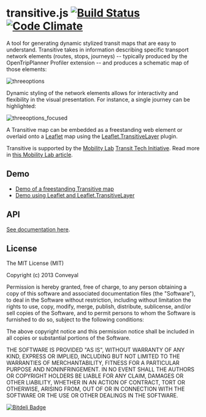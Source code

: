 # transitive.js [![Build Status](https://travis-ci.org/conveyal/transitive.js.png)](https://travis-ci.org/conveyal/transitive.js) [![Code Climate](https://codeclimate.com/github/conveyal/transitive.js.png)](https://codeclimate.com/github/conveyal/transitive.js)

A tool for generating dynamic stylized transit maps that are easy to understand. Transitive takes in information describing specific transport network elements (routes, stops, journeys) -- typically produced by the OpenTripPlanner Profiler extension -- and produces a schematic map of those elements:

![threeoptions](http://conveyal.com/img/transitive/threeoptions.png)

Dynamic styling of the network elements allows for interactivity and flexibility in the visual presentation. For instance, a single journey can be highlighted:

![threeoptions_focused](http://conveyal.com/img/transitive/threeoptions_focused.png)

A Transitive map can be embedded as a freestanding web element or overlaid onto a [Leaflet](http://leafletjs.com/) map using the [Leaflet.TransitiveLayer](https://github.com/conveyal/Leaflet.TransitiveLayer) plugin.

Transitive is supported by the [Mobility Lab](http://mobilitylab.org/) [Transit Tech Initiative](http://mobilitylab.org/tech/transit-tech-initiative/). Read more in [this Mobility Lab article](http://mobilitylab.org/2014/04/16/the-technology-behind-a-new-kind-of-travel-planning/).

## Demo

* [Demo of a freestanding Transitive map](http://conveyal.github.io/transitive.js)
* [Demo using Leaflet and Leaflet.TransitiveLayer](http://conveyal.github.io/Leaflet.TransitiveLayer)

## API

[See documentation here](https://github.com/conveyal/transitive.js/wiki/API-Documentation).

## License

The MIT License (MIT)

Copyright (c) 2013 Conveyal

Permission is hereby granted, free of charge, to any person obtaining a copy of
this software and associated documentation files (the "Software"), to deal in
the Software without restriction, including without limitation the rights to
use, copy, modify, merge, publish, distribute, sublicense, and/or sell copies of
the Software, and to permit persons to whom the Software is furnished to do so,
subject to the following conditions:

The above copyright notice and this permission notice shall be included in all
copies or substantial portions of the Software.

THE SOFTWARE IS PROVIDED "AS IS", WITHOUT WARRANTY OF ANY KIND, EXPRESS OR
IMPLIED, INCLUDING BUT NOT LIMITED TO THE WARRANTIES OF MERCHANTABILITY, FITNESS
FOR A PARTICULAR PURPOSE AND NONINFRINGEMENT. IN NO EVENT SHALL THE AUTHORS OR
COPYRIGHT HOLDERS BE LIABLE FOR ANY CLAIM, DAMAGES OR OTHER LIABILITY, WHETHER
IN AN ACTION OF CONTRACT, TORT OR OTHERWISE, ARISING FROM, OUT OF OR IN
CONNECTION WITH THE SOFTWARE OR THE USE OR OTHER DEALINGS IN THE SOFTWARE.

[![Bitdeli Badge](https://d2weczhvl823v0.cloudfront.net/conveyal/transitive.js/trend.png)](https://bitdeli.com/free "Bitdeli Badge")
